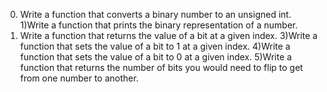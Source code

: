 0) Write a function that converts a binary number to an unsigned int.
1)Write a function that prints the binary representation of a number.
2) Write a function that returns the value of a bit at a given index.
3)Write a function that sets the value of a bit to 1 at a given index.
4)Write a function that sets the value of a bit to 0 at a given index.
5)Write a function that returns the number of bits you would need to flip to get from one number to another.
